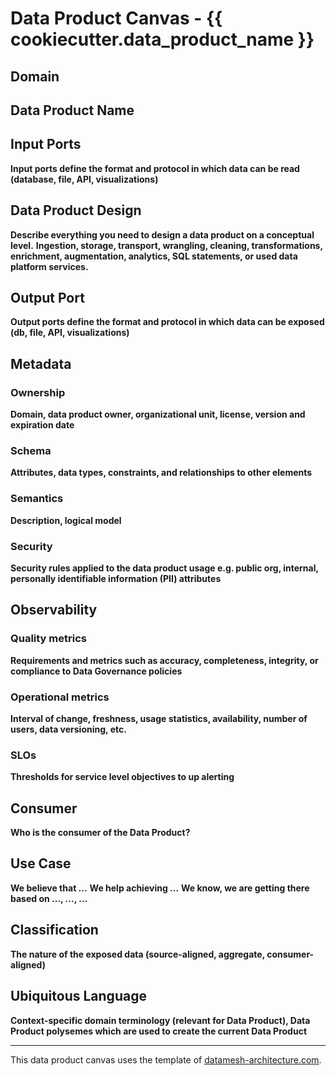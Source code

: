 # Data Product Canvas - {{ cookiecutter.data_product_name }}

## Domain

## Data Product Name

## Input Ports

**Input ports define the format and protocol in which data can be read (database, file, API, visualizations)**

## Data Product Design

**Describe everything you need to design a data product on a conceptual level.**
**Ingestion, storage, transport, wrangling, cleaning, transformations, enrichment, augmentation, analytics, SQL
statements, or used data platform services.**

## Output Port

**Output ports define the format and protocol in which data can be exposed (db, file, API, visualizations)**

## Metadata

### Ownership

**Domain, data product owner, organizational unit, license, version and expiration date**

### Schema

**Attributes, data types, constraints, and relationships to other elements**

### Semantics

**Description, logical model**

### Security

**Security rules applied to the data product usage e.g. public org, internal, personally identifiable information (PII)
attributes**

## Observability

### Quality metrics

**Requirements and metrics such as accuracy, completeness, integrity, or compliance to Data Governance policies**

### Operational metrics

**Interval of change, freshness, usage statistics, availability, number of users, data versioning, etc.**

### SLOs

**Thresholds for service level objectives to up alerting**

## Consumer

**Who is the consumer of the Data Product?**

## Use Case

**We believe that ...**
**We help achieving ...**
**We know, we are getting there based on ..., ..., ...**

## Classification

**The nature of the exposed data (source-aligned, aggregate, consumer-aligned)**

## Ubiquitous Language

**Context-specific domain terminology (relevant for Data Product), Data Product polysemes which are used to create the
current Data Product**

---
This data product canvas uses the template
of [datamesh-architecture.com](https://www.datamesh-architecture.com/data-product-canvas).
